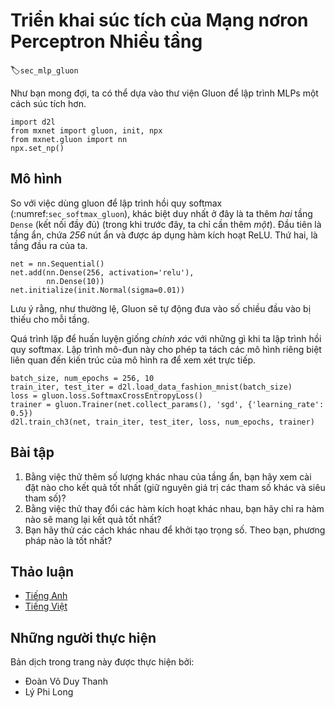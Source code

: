 <!-- ===================== Bắt đầu phần dịch===================== -->
<!-- ========================================= REVISE - BẮT ĐẦU =================================== -->

<!--
# Concise Implementation of Multilayer Perceptron
-->

# Triển khai súc tích của Mạng nơron Perceptron Nhiều tầng
:label:`sec_mlp_gluon`

<!--
As you might expect, by relying on the Gluon library, we can implement MLPs even more concisely.
-->

Như bạn mong đợi, ta có thể dựa vào thư viện Gluon để lập trình MLPs một cách súc tích hơn.

```{.python .input}
import d2l
from mxnet import gluon, init, npx
from mxnet.gluon import nn
npx.set_np()
```

<!--
## The Model
-->

## Mô hình

<!--
As compared to our gluon implementation of softmax regression implementation (:numref:`sec_softmax_gluon`), 
the only difference is that we add *two* `Dense` (fully-connected) layers (previously, we added *one*).
The first is our hidden layer, which contains *256* hidden units and applies the ReLU activation function.
The second, is our output layer.
-->

So với việc dùng gluon để lập trình hồi quy softmax (:numref:`sec_softmax_gluon`), khác biệt duy nhất ở đây là ta thêm *hai* tầng `Dense` (kết nối đầy đủ) (trong khi trước đây, ta chỉ cần thêm *một*). 
Đầu tiên là tầng ẩn, chứa *256* nút ẩn và được áp dụng hàm kích hoạt ReLU.
Thứ hai, là tầng đầu ra của ta.

```{.python .input  n=5}
net = nn.Sequential()
net.add(nn.Dense(256, activation='relu'),
        nn.Dense(10))
net.initialize(init.Normal(sigma=0.01))
```

<!--
Note that Gluon, as usual, automatically infers the missing input dimensions to each layer.
-->

Lưu ý rằng, như thường lệ, Gluon sẽ tự động đưa vào số chiều đầu vào bị thiếu cho mỗi tầng.

<!--
The training loop is *exactly* the same as when we implemented softmax regression.
This modularity enables us to separate matterns concerning the model architecture from orthogonal considerations.
-->

Quá trình lặp để huấn luyện giống *chính xác* với những gì khi ta lập trình hồi quy softmax.
Lập trình mô-đun này cho phép ta tách các mô hình riêng biệt liên quan đến kiến trúc của mô hình ra để xem xét trực tiếp.

```{.python .input  n=6}
batch_size, num_epochs = 256, 10
train_iter, test_iter = d2l.load_data_fashion_mnist(batch_size)
loss = gluon.loss.SoftmaxCrossEntropyLoss()
trainer = gluon.Trainer(net.collect_params(), 'sgd', {'learning_rate': 0.5})
d2l.train_ch3(net, train_iter, test_iter, loss, num_epochs, trainer)
```

<!--
## Exercises
-->

## Bài tập

<!--
1. Try adding different numbers of hidden layers. What setting (keeping other parameters and hyperparameters constant) works best?
2. Try out different activation functions. Which ones work best?
3. Try different schemes for initializing the weights. What method works best?
-->

1. Bằng việc thử thêm số lượng khác nhau của tầng ẩn, bạn hãy xem cài đặt nào cho kết quả tốt nhất (giữ nguyên giá trị các tham số khác và siêu tham số)?
2. Bằng việc thử thay đổi các hàm kích hoạt khác nhau, bạn hãy chỉ ra hàm nào sẽ mang lại kết quả tốt nhất?
3. Bạn hãy thử các cách khác nhau để khởi tạo trọng số. Theo bạn, phương pháp nào là tốt nhất?

<!-- ===================== Kết thúc phần dịch ===================== -->

<!-- ========================================= REVISE - KẾT THÚC ===================================-->

<!--
## [Discussions](https://discuss.mxnet.io/t/2340)
-->

## Thảo luận
* [Tiếng Anh](https://discuss.mxnet.io/t/2340)
* [Tiếng Việt](https://forum.machinelearningcoban.com/c/d2l)


## Những người thực hiện
Bản dịch trong trang này được thực hiện bởi:
<!--
Tác giả của mỗi Pull Request điền tên mình và tên những người review mà bạn thấy
hữu ích vào từng phần tương ứng. Mỗi dòng một tên, bắt đầu bằng dấu `*`.

Lưu ý:
* Nếu reviewer không cung cấp tên, bạn có thể dùng tên tài khoản GitHub của họ
với dấu `@` ở đầu. Ví dụ: @aivivn.

* Tên đầy đủ của các reviewer có thể được tìm thấy tại https://github.com/aivivn/d2l-vn/blob/master/docs/contributors_info.md.
-->

* Đoàn Võ Duy Thanh
* Lý Phi Long
